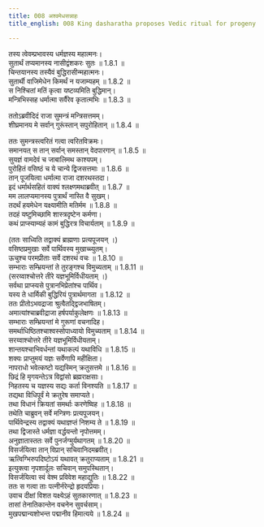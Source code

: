 ```yaml
---
title: 008 अश्वमेधसन्नाहः
title_english: 008 King dasharatha proposes Vedic ritual for progeny

---
```


तस्य त्वेवम्प्रभावस्य धर्मज्ञस्य महात्मनः।  
सुतार्थं तप्यमानस्य नासीद्वंशकरः सुतः ॥ 1.8.1 ॥   
चिन्तयानस्य तस्यैवं बुद्धिरासीन्महात्मनः।  
सुतार्थी वाजिमेधेन किमर्थं न यजाम्यहम् ॥ 1.8.2 ॥   
स निश्चितां मतिं कृत्वा यष्टव्यमिति बुद्धिमान्।  
मन्त्रिभिस्सह धर्मात्मा सर्वैरेव कृतात्मभिः ॥ 1.8.3 ॥   

ततोऽब्रवीदिदं राजा सुमन्त्रं मन्त्रिसत्तमम्।  
शीघ्रमानय मे सर्वान् गुरूंस्तान् सपुरोहितान् ॥ 1.8.4 ॥   

ततः सुमन्त्रस्त्वरितं गत्वा त्वरितविक्रमः।  
समानयत् स तान् सर्वान् समस्तान् वेदपारगान् ॥ 1.8.5 ॥   
सुयज्ञं वामदेवं च जाबालिमथ काश्यपम्।  
पुरोहितं वसिष्ठं च ये चान्ये द्विजसत्तमाः ॥ 1.8.6 ॥   
तान् पूजयित्वा धर्मात्मा राजा दशरथस्तदा।  
इदं धर्मार्थसहितं वाक्यं श्लक्ष्णमथाब्रवीत् ॥ 1.8.7 ॥   
मम लालप्यमानस्य पुत्रार्थं नास्ति वै सुखम्।  
तदर्थं हयमेधेन यक्ष्यामीति मतिर्मम ॥ 1.8.8 ॥   
तदहं यष्टुमिच्छामि शास्त्रदृष्टेन कर्मणा।  
कथं प्राप्स्याम्यहं कामं बुद्धिरत्र विचार्यताम् ॥ 1.8.9 ॥   

(ततः साध्विति तद्वाक्यं ब्राह्मणाः प्रत्यपूजयन् ।)  
वसिष्ठप्रमुखाः सर्वे पार्थिवस्य मुखाच्च्युतम्।  
ऊचुश्च परमप्रीताः सर्वे दशरथं वचः ॥ 1.8.10 ॥   
सम्भाराः सम्भ्रियन्तां ते तुरङ्गश्च विमुच्यताम् ॥ 1.8.11 ॥   
(सरय्वाश्चोत्तरे तीरे यज्ञभूमिर्विधीयताम् ।)  
सर्वथा प्राप्स्यसे पुत्रानभिप्रेतांश्च पार्थिव।  
यस्य ते धार्मिकी बुद्धिरियं पुत्रार्थमागता ॥ 1.8.12 ॥   
ततः प्रीतोऽभवद्राजा श्रुत्वैतद्द्विजभाषितम्।  
अमात्यांश्चाब्रवीद्राजा हर्षपर्याकुलेक्षणः ॥ 1.8.13 ॥   
सम्भाराः सम्भ्रियन्तां मे गुरूणां वचनादिह।  
समर्थाधिष्ठितश्चाश्वस्सोपाध्यायो विमुच्यताम् ॥ 1.8.14 ॥   
सरय्वाश्चोत्तरे तीरे यज्ञभूमिर्विधीयताम्।  
शान्तयश्चाभिवर्धन्तां यथाकल्पं यथाविधि ॥ 1.8.15 ॥   
शक्यः प्राप्तुमयं यज्ञः सर्वेणापि महीक्षिता।  
नापराधो भवेत्कष्टो यद्यस्मिन् क्रतुसत्तमे ॥ 1.8.16 ॥   
छिद्रं हि मृगयन्तेऽत्र विद्वांसो ब्रह्मराक्षसाः।  
निहतस्य च यज्ञस्य सद्यः कर्ता विनश्यति ॥ 1.8.17 ॥   
तद्यथा विधिपूर्वं मे क्रतुरेष समाप्यते।  
तथा विधानं क्रियतां समर्थाः करणेष्विह ॥ 1.8.18 ॥   
तथेति चाब्रुवन् सर्वे मन्त्रिणः प्रत्यपूजयन्।  
पार्थिवेन्द्रस्य तद्वाक्यं यथाज्ञप्तं निशम्य ते ॥ 1.8.19 ॥   
तथा द्विजास्ते धर्मज्ञा वर्द्धयन्तो नृपोत्तमम्।  
अनुज्ञातास्ततः सर्वे पुनर्जग्मुर्यथागतम् ॥ 1.8.20 ॥   
विसर्जयित्वा तान् विप्रान् सचिवानिदमब्रवीत्।  
ऋत्विग्भिरुपदिष्टोऽयं यथावत् क्रतुराप्यताम् ॥ 1.8.21 ॥   
इत्युक्त्वा नृपशार्दूलः सचिवान् समुपस्थितान्।  
विसर्जयित्वा स्वं वेश्म प्रविवेश महाद्युतिः ॥ 1.8.22 ॥   
ततः स गत्वा ताः पत्नीर्नरेन्द्रो हृदयप्रियाः।  
उवाच दीक्षां विशत यक्ष्येऽहं सुतकारणात् ॥ 1.8.23 ॥   
तासां तेनातिकान्तेन वचनेन सुवर्चसाम्।  
मुखपद्मान्यशोभन्त पद्मानीव हिमात्यये ॥ 1.8.24 ॥   